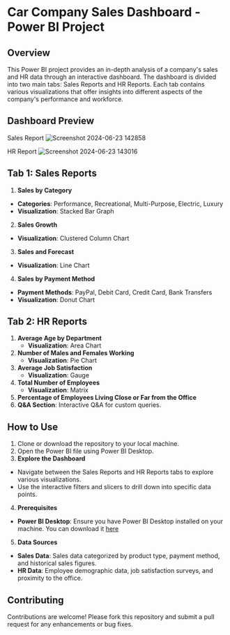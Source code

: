 # Car Company Sales Dashboard - Power BI Project

## Overview
This Power BI project provides an in-depth analysis of a company's sales and HR data through an interactive dashboard. The dashboard is divided into two main tabs: Sales Reports and HR Reports. Each tab contains various visualizations that offer insights into different aspects of the company's performance and workforce.

## Dashboard Preview
Sales Report
![Screenshot 2024-06-23 142858](https://github.com/ar-aggarwal-rgb/PowerBI-Sales-HRAnalyticsDashboards/assets/66841676/f6b4a60c-d397-41fa-a47a-23488ff9506a)

HR Report
![Screenshot 2024-06-23 143016](https://github.com/ar-aggarwal-rgb/PowerBI-Sales-HRAnalyticsDashboards/assets/66841676/dcc42562-d579-4dda-b080-9b74f07aef79)

## Tab 1: Sales Reports
1. **Sales by Category**
  - **Categories**: Performance, Recreational, Multi-Purpose, Electric, Luxury
  - **Visualization**: Stacked Bar Graph
2. **Sales Growth**
  - **Visualization**: Clustered Column Chart
3. **Sales and Forecast**
  - **Visualization**: Line Chart
4. **Sales by Payment Method**
  - **Payment Methods**: PayPal, Debit Card, Credit Card, Bank Transfers
  - **Visualization**: Donut Chart

## Tab 2: HR Reports
1. **Average Age by Department**
   - **Visualization**: Area Chart
2. **Number of Males and Females Working**
   - **Visualization**: Pie Chart
3. **Average Job Satisfaction**
   - **Visualization**: Gauge
4. **Total Number of Employees**
   - **Visualization**: Matrix
5. **Percentage of Employees Living Close or Far from the Office**
6. **Q&A Section**: Interactive Q&A for custom queries.

## How to Use
1. Clone or download the repository to your local machine.
2. Open the Power BI file using Power BI Desktop.
3. **Explore the Dashboard**
- Navigate between the Sales Reports and HR Reports tabs to explore various visualizations.
- Use the interactive filters and slicers to drill down into specific data points.
4. **Prerequisites**
- **Power BI Desktop**: Ensure you have Power BI Desktop installed on your machine. You can download it [here](https://www.microsoft.com/en-in/power-platform/products/power-bi/desktop)
5. **Data Sources**
- **Sales Data**: Sales data categorized by product type, payment method, and historical sales figures.
- **HR Data**: Employee demographic data, job satisfaction surveys, and proximity to the office.

## Contributing
Contributions are welcome! Please fork this repository and submit a pull request for any enhancements or bug fixes.
